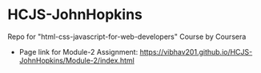# HCJS-JohnHopkins
Repo for "html-css-javascript-for-web-developers" Course by Coursera

- Page link for Module-2 Assignment: https://vibhav201.github.io/HCJS-JohnHopkins/Module-2/index.html
